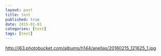 ```yaml
---
layout: post
title: test
published: true
date: 2015-01-01
categories: [test]
tags: [test]
---
```




http://i63.photobucket.com/albums/h144/anellas/20160215_121625_1.jpg
